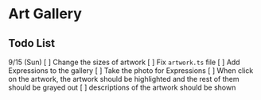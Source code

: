 # Art Gallery 

## Todo List

9/15 (Sun)
[ ] Change the sizes of artwork
[ ] Fix `artwork.ts` file 
[ ] Add Expressions to the gallery
[ ] Take the photo for Expressions
[ ] When click on the artwork, the artwork should be highlighted and the rest of them should be grayed out
[ ] descriptions of the artwork should be shown

